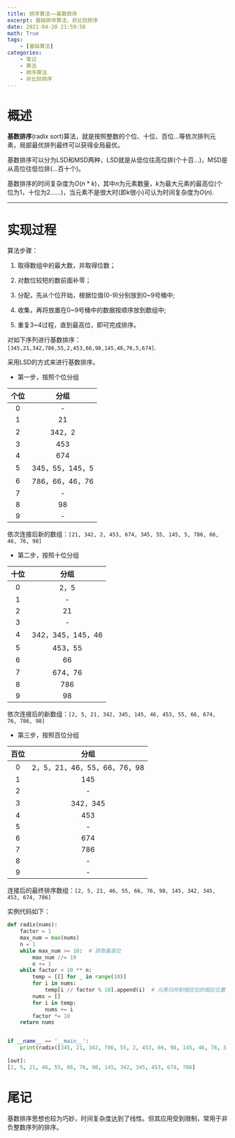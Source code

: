 ```yaml
---
title: 排序算法——基数排序
excerpt: 基础排序算法，非比较排序
date: 2021-04-20 21:59:58
math: True
tags:
	- [基础算法]
categories:
	- 笔记
	- 算法
	- 排序算法
	- 非比较排序
---
```


# 概述

**基数排序**(radix sort)算法，就是按照整数的个位、十位、百位...等依次排列元素，局部最优排列最终可以获得全局最优。

基数排序可以分为LSD和MSD两种，LSD就是从低位往高位排(个十百...)，MSD是从高位往低位排(...百十个)。

基数排序的时间复杂度为$O(n*k)$，其中$n$为元素数量，$k$为最大元素的最高位(个位为1，十位为2......)，当元素不是很大时(即$k$很小)可认为时间复杂度为$O(n)$.



***



# 实现过程

算法步骤：

1. 取得数组中的最大数，并取得位数；

2. 对数位较短的数前面补零；

3. 分配，先从个位开始，根据位值(0-9)分别放到0~9号桶中;

4. 收集，再将放置在0~9号桶中的数据按顺序放到数组中;

5. 重复3~4过程，直到最高位，即可完成排序。



对如下序列进行基数排序：`[345,21,342,786,55,2,453,66,98,145,46,76,5,674]`.

采用LSD的方式来进行基数排序。

* 第一步，按照个位分组

| 个位 |      分组       |
| :--: | :-------------: |
|  0   |        -        |
|  1   |       21        |
|  2   |     342，2      |
|  3   |       453       |
|  4   |       674       |
|  5   | 345，55，145，5 |
|  6   | 786，66，46，76 |
|  7   |        -        |
|  8   |       98        |
|  9   |        -        |

依次连接后新的数组：`[21, 342, 2, 453, 674, 345, 55, 145, 5, 786, 66, 46, 76, 98]`

* 第二步，按照十位分组

| 十位 |       分组        |
| :--: | :---------------: |
|  0   |       2，5        |
|  1   |         -         |
|  2   |        21         |
|  3   |         -         |
|  4   | 342，345，145，46 |
|  5   |      453，55      |
|  6   |        66         |
|  7   |      674，76      |
|  8   |        786        |
|  9   |        98         |

依次连接后的新数组：`[2, 5, 21, 342, 345, 145, 46, 453, 55, 66, 674, 76, 786, 98]`

* 第三步，按照百位分组

| 百位 |             分组             |
| :--: | :--------------------------: |
|  0   | 2，5，21，46，55，66，76，98 |
|  1   |             145              |
|  2   |              -               |
|  3   |           342，345           |
|  4   |             453              |
|  5   |              -               |
|  6   |             674              |
|  7   |             786              |
|  8   |              -               |
|  9   |              -               |

连接后的最终排序数组：`[2, 5, 21, 46, 55, 66, 76, 98, 145, 342, 345, 453, 674, 786]`



实例代码如下：

```python
def radix(nums):
    factor = 1
    max_num = max(nums)
    n = 1
    while max_num >= 10:  # 获取最高位
        max_num //= 10
        n += 1
    while factor < 10 ** n:
        temp = [[] for _ in range(10)]
        for i in nums:
            temp[i // factor % 10].append(i)  # 元素归并到相应位的相应位置
        nums = []
        for i in temp:
            nums += i
        factor *= 10
    return nums


if __name__ == '__main__':
    print(radix([345, 21, 342, 786, 55, 2, 453, 66, 98, 145, 46, 76, 5, 674]))
    
[out]:
[2, 5, 21, 46, 55, 66, 76, 98, 145, 342, 345, 453, 674, 786]
```



# 尾记

基数排序思想也较为巧妙，时间复杂度达到了线性。但其应用受到限制，常用于非负整数序列的排序。